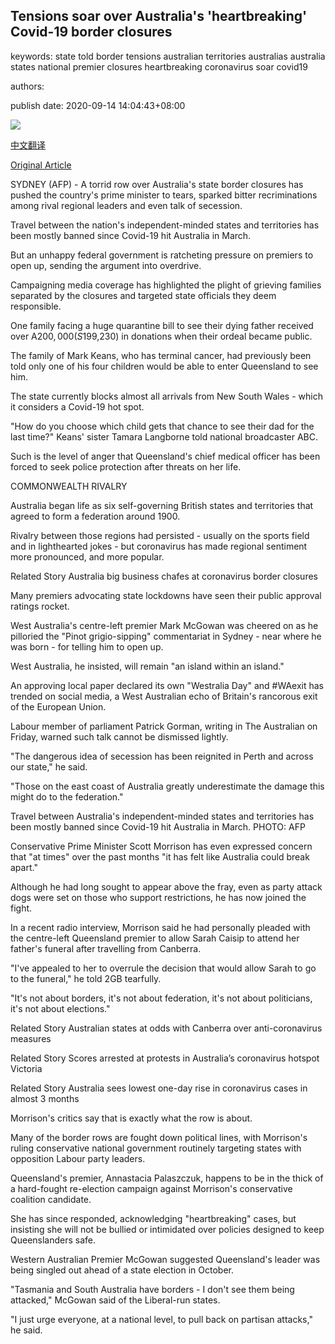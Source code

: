 ## Tensions soar over Australia's 'heartbreaking' Covid-19 border closures

keywords: state told border tensions australian territories australias australia states national premier closures heartbreaking coronavirus soar covid19

authors: 

publish date: 2020-09-14 14:04:43+08:00

![](https://www.straitstimes.com/sites/default/files/styles/x_large/public/articles/2020/09/14/eb_australia_140920.jpg?itok=eFBodFnS)

[中文翻译](Tensions%20soar%20over%20Australia%27s%20%27heartbreaking%27%20Covid-19%20border%20closures_zh.md)

[Original Article](https://www.straitstimes.com/asia/australianz/tensions-soar-over-australias-heartbreaking-covid-19-border-closures)

SYDNEY (AFP) - A torrid row over Australia's state border closures has pushed the country's prime minister to tears, sparked bitter recriminations among rival regional leaders and even talk of secession.

Travel between the nation's independent-minded states and territories has been mostly banned since Covid-19 hit Australia in March.

But an unhappy federal government is ratcheting pressure on premiers to open up, sending the argument into overdrive.

Campaigning media coverage has highlighted the plight of grieving families separated by the closures and targeted state officials they deem responsible.

One family facing a huge quarantine bill to see their dying father received over A$200,000 (S$199,230) in donations when their ordeal became public.

The family of Mark Keans, who has terminal cancer, had previously been told only one of his four children would be able to enter Queensland to see him.

The state currently blocks almost all arrivals from New South Wales - which it considers a Covid-19 hot spot.

"How do you choose which child gets that chance to see their dad for the last time?" Keans' sister Tamara Langborne told national broadcaster ABC.

Such is the level of anger that Queensland's chief medical officer has been forced to seek police protection after threats on her life.

COMMONWEALTH RIVALRY

Australia began life as six self-governing British states and territories that agreed to form a federation around 1900.

Rivalry between those regions had persisted - usually on the sports field and in lighthearted jokes - but coronavirus has made regional sentiment more pronounced, and more popular.

Related Story Australia big business chafes at coronavirus border closures

Many premiers advocating state lockdowns have seen their public approval ratings rocket.

West Australia's centre-left premier Mark McGowan was cheered on as he pilloried the "Pinot grigio-sipping" commentariat in Sydney - near where he was born - for telling him to open up.

West Australia, he insisted, will remain "an island within an island."

An approving local paper declared its own "Westralia Day" and \#WAexit has trended on social media, a West Australian echo of Britain's rancorous exit of the European Union.

Labour member of parliament Patrick Gorman, writing in The Australian on Friday, warned such talk cannot be dismissed lightly.

"The dangerous idea of secession has been reignited in Perth and across our state," he said.

"Those on the east coast of Australia greatly underestimate the damage this might do to the federation."



Travel between Australia's independent-minded states and territories has been mostly banned since Covid-19 hit Australia in March. PHOTO: AFP



Conservative Prime Minister Scott Morrison has even expressed concern that "at times" over the past months "it has felt like Australia could break apart."

Although he had long sought to appear above the fray, even as party attack dogs were set on those who support restrictions, he has now joined the fight.

In a recent radio interview, Morrison said he had personally pleaded with the centre-left Queensland premier to allow Sarah Caisip to attend her father's funeral after travelling from Canberra.

"I've appealed to her to overrule the decision that would allow Sarah to go to the funeral," he told 2GB tearfully.

"It's not about borders, it's not about federation, it's not about politicians, it's not about elections."

Related Story Australian states at odds with Canberra over anti-coronavirus measures

Related Story Scores arrested at protests in Australia’s coronavirus hotspot Victoria

Related Story Australia sees lowest one-day rise in coronavirus cases in almost 3 months

Morrison's critics say that is exactly what the row is about.

Many of the border rows are fought down political lines, with Morrison's ruling conservative national government routinely targeting states with opposition Labour party leaders.

Queensland's premier, Annastacia Palaszczuk, happens to be in the thick of a hard-fought re-election campaign against Morrison's conservative coalition candidate.

She has since responded, acknowledging "heartbreaking" cases, but insisting she will not be bullied or intimidated over policies designed to keep Queenslanders safe.

Western Australian Premier McGowan suggested Queensland's leader was being singled out ahead of a state election in October.

"Tasmania and South Australia have borders - I don't see them being attacked," McGowan said of the Liberal-run states.

"I just urge everyone, at a national level, to pull back on partisan attacks," he said.